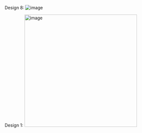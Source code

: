 Design 8:
![image](https://github.com/thisisrohitkumar/the_creative_minions/assets/43836363/85988b76-61a7-4663-b650-388875446d9b)

Design 1:
<img width="362" alt="image" src="https://github.com/thisisrohitkumar/the_creative_minions_CSSBATTLES2023/assets/122220753/6e3fb498-a94f-4d78-aa6b-d0dcda507dfc">

